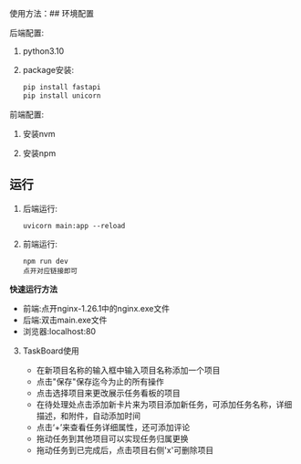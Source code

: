 使用方法：## 环境配置

后端配置:

1. python3.10

2. package安装:

   ```bash
   pip install fastapi
   pip install unicorn
   ```

   



前端配置:

1. 安装nvm

2. 安装npm


## 运行
1. 后端运行:

   ```
   uvicorn main:app --reload
   ```
2. 前端运行:

   ```
   npm run dev
   点开对应链接即可
   ```



**快速运行方法**

- 前端:点开nginx-1.26.1中的nginx.exe文件
- 后端:双击main.exe文件
- 浏览器:localhost:80
3. TaskBoard使用

   - 在新项目名称的输入框中输入项目名称添加一个项目
   - 点击"保存"保存迄今为止的所有操作
   - 点击选择项目来更改展示任务看板的项目
   - 在待处理处点击添加新卡片来为项目添加新任务，可添加任务名称，详细描述，和附件，自动添加时间
   - 点击‘+’来查看任务详细属性，还可添加评论
   - 拖动任务到其他项目可以实现任务归属更换
   - 拖动任务到已完成后，点击项目右侧'x'可删除项目
